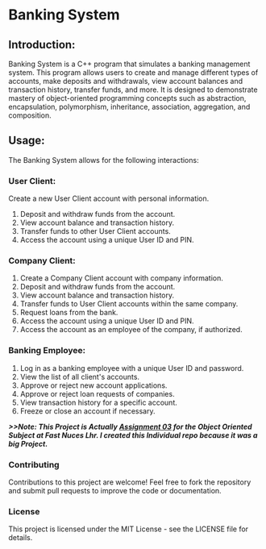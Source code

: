 # Banking System
## Introduction:
Banking System is a C++ program that simulates a banking management system. This program allows users to create and manage different types of accounts, make deposits and withdrawals, view account balances and transaction history, transfer funds, and more. It is designed to demonstrate mastery of object-oriented programming concepts such as abstraction, encapsulation, polymorphism, inheritance, association, aggregation, and composition.

## Usage:
The Banking System allows for the following interactions:

### User Client:
Create a new User Client account with personal information.
1. Deposit and withdraw funds from the account.
2. View account balance and transaction history.
3. Transfer funds to other User Client accounts.
4. Access the account using a unique User ID and PIN.
### Company Client:
1. Create a Company Client account with company information.
2. Deposit and withdraw funds from the account.
3. View account balance and transaction history.
4. Transfer funds to User Client accounts within the same company.
5. Request loans from the bank.
6. Access the account using a unique User ID and PIN.
7. Access the account as an employee of the company, if authorized.
### Banking Employee:
1. Log in as a banking employee with a unique User ID and password.
2. View the list of all client's accounts.
3. Approve or reject new account applications.
4. Approve or reject loan requests of companies.
5. View transaction history for a specific account.
6. Freeze or close an account if necessary.

*__>>Note: This Project is Actually [Assignment 03](https://github.com/HasanYahya101/OOP_Assignments/tree/main/Assignment_03) for the Object Oriented Subject at Fast Nuces Lhr. I created this Individual repo because it was a big Project.__*

### Contributing
Contributions to this project are welcome! Feel free to fork the repository and submit pull requests to improve the code or documentation.

### License
This project is licensed under the MIT License - see the LICENSE file for details.
